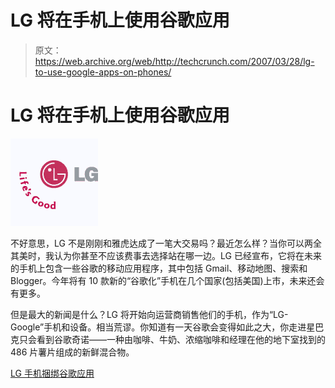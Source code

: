 # LG 将在手机上使用谷歌应用

> 原文：<https://web.archive.org/web/http://techcrunch.com/2007/03/28/lg-to-use-google-apps-on-phones/>

# LG 将在手机上使用谷歌应用

![](img/1d7a838c37d3340605f09cb571ec9411.png)

不好意思，LG 不是刚刚和雅虎达成了一笔大交易吗？最近怎么样？当你可以两全其美时，我认为你甚至不应该费事去选择站在哪一边。LG 已经宣布，它将在未来的手机上包含一些谷歌的移动应用程序，其中包括 Gmail、移动地图、搜索和 Blogger。今年将有 10 款新的“谷歌化”手机在几个国家(包括美国)上市，未来还会有更多。

但是最大的新闻是什么？LG 将开始向运营商销售他们的手机，作为“LG-Google”手机和设备。相当荒谬。你知道有一天谷歌会变得如此之大，你走进星巴克只会看到谷歌奇诺——一种由咖啡、牛奶、浓缩咖啡和经理在他的地下室找到的 486 片薯片组成的新鲜混合物。

[LG 手机捆绑谷歌应用](https://web.archive.org/web/20220326085427/http://gigaom.com/2007/03/27/lg-google-mobile-apps/)
